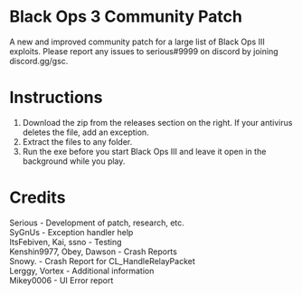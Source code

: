 # Black Ops 3 Community Patch
A new and improved community patch for a large list of Black Ops III exploits. Please report any issues to serious#9999 on discord by joining discord.gg/gsc.
# Instructions
1. Download the zip from the releases section on the right. If your antivirus deletes the file, add an exception.
2. Extract the files to any folder. 
3. Run the exe before you start Black Ops III and leave it open in the background while you play.
# Credits
Serious - Development of patch, research, etc.\
SyGnUs - Exception handler help\
ItsFebiven, Kai, ssno - Testing\
Kenshin9977, Obey, Dawson - Crash Reports\
Snowy. - Crash Report for CL_HandleRelayPacket\
Lerggy, Vortex - Additional information\
Mikey0006 - UI Error report
